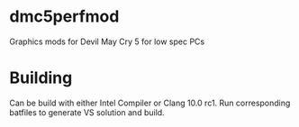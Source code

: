 # dmc5perfmod
Graphics mods for Devil May Cry 5 for low spec PCs
# Building
Can be build with either Intel Compiler or Clang 10.0 rc1. Run corresponding batfiles to generate VS solution and build.